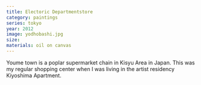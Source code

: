 ```yaml
---
title: Electoric Departmentstore
category: paintings
series: tokyo
year: 2012
image: yodhobashi.jpg
size: 
materials: oil on canvas
---
```


Youme town is a poplar supermarket chain in Kisyu Area in Japan. This was my regular shopping center when I was living in the artist residency Kiyoshima Apartment. 